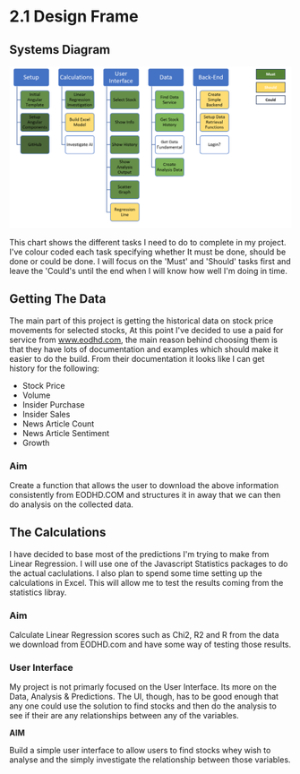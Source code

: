 # 2.1 Design Frame

## Systems Diagram

![](<../.gitbook/assets/image (21).png>)

This chart shows the different tasks I need to do to complete in my project. I've colour coded each task specifying whether It must be done, should be done or could be done.  I will focus on the 'Must' and 'Should' tasks first and leave the 'Could's until the end when I will know how well I'm doing in time.

## Getting The Data

The main part of this project is getting the historical data on stock price movements for selected stocks, At this point I've decided to use a paid for service from www.eodhd.com, the main reason behind choosing them is that they have lots of documentation and examples which should make it easier to do the build. From their documentation it looks like I can get history for the following:

* Stock Price
* Volume
* Insider Purchase
* Insider Sales
* News Article Count
* News Article Sentiment
* Growth

### Aim

Create a function that allows the user to download the above information consistently from EODHD.COM and structures it in away that we can then do analysis on the collected data.



## The Calculations

I have decided to base most of the predictions I'm trying to make from Linear Regression. I will use one of the Javascript Statistics packages to do the actual caclulations. I also plan to spend some time setting up the calculations in Excel. This will allow me to test the results coming from the statistics libray.

### Aim

Calculate Linear Regression scores such as Chi2, R2 and R from the data we download from EODHD.com and have some way of testing those results.

### User Interface

My project is not primarly focused on the User Interface. Its more on the Data, Analysis & Predictions. The UI, though, has to be good enough that any one could use the solution to find stocks and then do the analysis to see if their are any relationships between any of the variables.

**AIM**

Build a simple user interface to allow users to find stocks whey wish to analyse and the simply investigate the relationship between those variables.

###
